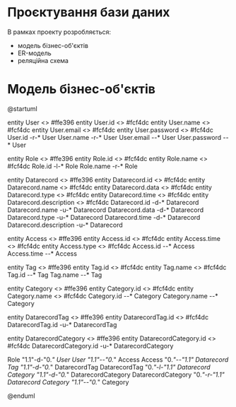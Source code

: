 # Проєктування бази даних

В рамках проекту розробляється: 
- модель бізнес-об'єктів 
- ER-модель
- реляційна схема

# Модель бізнес-об'єктів

@startuml

entity User <<ENTITY>> #ffe396
entity User.id <<NUMBER>> #fcf4dc
entity User.name <<TEXT>> #fcf4dc
entity User.email <<TEXT>> #fcf4dc
entity User.password <<TEXT>> #fcf4dc
User.id -r-* User
User.name -r-* User
User.email --* User
User.password --* User

entity Role <<ENTITY>> #ffe396
entity Role.id <<NUMBER>> #fcf4dc
entity Role.name <<TEXT>> #fcf4dc
Role.id -l-* Role
Role.name -r-* Role

entity Datarecord <<ENTITY>> #ffe396
entity Datarecord.id <<NUMBER>> #fcf4dc
entity Datarecord.name <<TEXT>> #fcf4dc
entity Datarecord.data <<TEXT>> #fcf4dc
entity Datarecord.type <<TEXT>> #fcf4dc
entity Datarecord.time <<TEXT>> #fcf4dc
entity Datarecord.description <<TEXT>> #fcf4dc
Datarecord.id -d-* Datarecord
Datarecord.name -u-* Datarecord
Datarecord.data -d-* Datarecord
Datarecord.type -u-* Datarecord
Datarecord.time -d-* Datarecord
Datarecord.description -u-* Datarecord

entity Access <<ENTITY>> #ffe396
entity Access.id <<NUMBER>> #fcf4dc
entity Access.time <<DATETIME>> #fcf4dc
entity Access.type <<TEXT>> #fcf4dc
Access.id --* Access
Access.time --* Access

entity Tag <<ENTITY>> #ffe396
entity Tag.id <<NUMBER>> #fcf4dc
entity Tag.name <<TEXT>> #fcf4dc
Tag.id --* Tag
Tag.name --* Tag

entity Category <<ENTITY>> #ffe396
entity Category.id <<NUMBER>> #fcf4dc
entity Category.name <<TEXT>> #fcf4dc
Category.id --* Category
Category.name --* Category

entity DatarecordTag <<ENTITY>> #ffe396
entity DatarecordTag.id <<NUMBER>> #fcf4dc
DatarecordTag.id -u-* DatarecordTag

entity DatarecordCategory <<ENTITY>> #ffe396
entity DatarecordCategory.id <<NUMBER>> #fcf4dc
DatarecordCategory.id -u-* DatarecordCategory

Role "1.1"-d-"0.*" User
User "1.1"--"0.*" Access
Access "0.*"--"1.1" Datarecord
Tag "1.1"-d-"0.*" DatarecordTag
DatarecordTag "0.*"-l-"1.1" Datarecord
Category "1.1"-d-"0.*" DatarecordCategory
DatarecordCategory "0.*"-r-"1.1" Datarecord
Category "1.1"--"0.*" Category

@enduml
